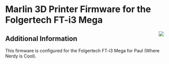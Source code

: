 # Marlin 3D Printer Firmware for the Folgertech FT-i3 Mega
<img align="right" src="../../raw/1.1.x/buildroot/share/pixmaps/logo/marlin-250.png" />

## Additional Information

This firmware is configured for the Folgertech FT-i3 Mega for Paul (Where Nerdy is Cool).
